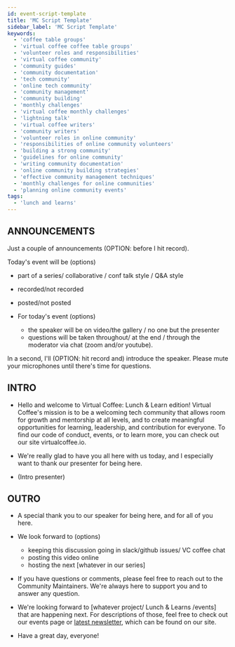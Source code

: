 ```yaml
---
id: event-script-template
title: 'MC Script Template'
sidebar_label: 'MC Script Template'
keywords:
  - 'coffee table groups'
  - 'virtual coffee coffee table groups'
  - 'volunteer roles and responsibilities'
  - 'virtual coffee community'
  - 'community guides'
  - 'community documentation'
  - 'tech community'
  - 'online tech community'
  - 'community management'
  - 'community building'
  - 'monthly challenges'
  - 'virtual coffee monthly challenges'
  - 'lightning talk'
  - 'virtual coffee writers'
  - 'community writers'
  - 'volunteer roles in online community'
  - 'responsibilities of online community volunteers'
  - 'building a strong community'
  - 'guidelines for online community'
  - 'writing community documentation'
  - 'online community building strategies'
  - 'effective community management techniques'
  - 'monthly challenges for online communities'
  - 'planning online community events'
tags:
  - 'lunch and learns'
---
```


## ANNOUNCEMENTS

Just a couple of announcements (OPTION: before I hit record).

Today's event will be (options)

- part of a series/ collaborative / conf talk style / Q&A style
- recorded/not recorded
- posted/not posted

- For today's event (options)

  - the speaker will be on video/the gallery / no one but the presenter
  - questions will be taken throughout/ at the end / through the moderator via chat (zoom and/or youtube).

In a second, I'll (OPTION: hit record and) introduce the speaker. Please mute your microphones until there's time for questions.

## INTRO

- Hello and welcome to Virtual Coffee: Lunch & Learn edition! Virtual Coffee's mission is to be a welcoming tech community that allows room for growth and mentorship at all levels, and to create meaningful opportunities for learning, leadership, and contribution for everyone. To find our code of conduct, events, or to learn more, you can check out our site virtualcoffee.io.

- We're really glad to have you all here with us today, and I especially want to thank our presenter for being here.

- (Intro presenter)

## OUTRO

- A special thank you to our speaker for being here, and for all of you here.

- We look forward to (options)
  - keeping this discussion going in slack/github issues/ VC coffee chat
  - posting this video online
  - hosting the next [whatever in our series]
- If you have questions or comments, please feel free to reach out to the Community Maintainers. We're always here to support you and to answer any question.

- We're looking forward to [whatever project/ Lunch & Learns /events] that are happening next. For descriptions of those, feel free to check out our events page or [latest newsletter](https://virtualcoffee.io/newsletter/), which can be found on our site.

- Have a great day, everyone!
